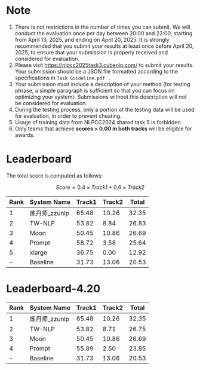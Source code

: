 # Note

1. There is not restrictions in the number of times you can submit. We will conduct the evaluation once per day between 20:00 and 22:00, starting from April 13, 2025, and ending on April 20, 2025. It is strongly recommended that you submit your results at least once before April 20, 2025, to ensure that your submission is properly received and considered for evaluation.
2. Please visit https://nlpcc2025task3.cubenlp.com/ to submit your results. Your submission should be a JSON file formatted according to the specifications in  `Task Guideline.pdf ` .
3. Your submission must include a description of your method (for testing phrase, a simple paragraph is sufficient so that you can focus on optimizing your system). Submissions without this description will not be considered for evaluation.
4. During the testing process, only a portion of the testing data will be used for evaluation, in order to prevent cheating.
5. Usage of training data from NLPCC2024 shared task 5 is forbidden.
6. Only teams that achieve **scores > 0.00 in both tracks** will be eligible for awards.

# Leaderboard

The total score is computed as follows:

$$Score = 0.4\times Track1 + 0.6 \times Track2$$

| Rank | System Name   | Track1 | Track2 | Total |
| ---- | ------------- | ------ | ------ | ----- |
| 1    | 炼丹师_zzunlp | 65.48  | 10.26  | 32.35 |
| 2    | TW-NLP        | 53.82  | 8.84   | 26.83 |
| 3    | Moon          | 50.45  | 10.86  | 26.69 |
| 4    | Prompt        | 58.72  | 3.58   | 25.64 |
| 5    | xlarge        | 36.75  | 0.00   | 12.92 |
| -    | Baseline      | 31.73  | 13.06  | 20.53 |



# Leaderboard-4.20

| Rank | System Name   | Track1 | Track2 | Total |
| ---- | ------------- | ------ | ------ | ----- |
| 1    | 炼丹师_zzunlp | 65.48  | 10.26  | 32.35 |
| 2    | TW-NLP        | 53.82  | 8.71   | 26.75 |
| 3    | Moon          | 50.45  | 10.86  | 26.69 |
| 4    | Prompt        | 55.89  | 2.50   | 23.85 |
| -    | Baseline      | 31.73  | 13.06  | 20.53 |

